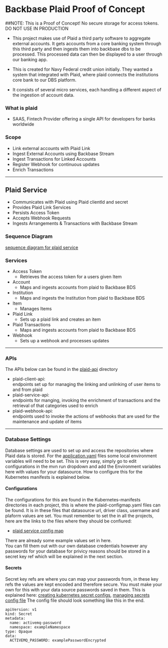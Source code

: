# Backbase Plaid Proof of Concept
##NOTE: This is a Proof of Concept! No secure storage for access tokens. DO NOT USE IN PRODUCTION 

- This project makes use of Plaid a third party software to aggregate external accounts. It gets accounts from a core 
banking system through this third party and then ingests them into backbase dbs to be processed. This processed data can
then be displayed to a user through our banking app. 

- This is created for Navy Federal credit union initially. They wanted a system that integrated with Plaid, where plaid 
connects the institutions core bank to our DBS platform.
  
- It consists of several micro services, each handling a different aspect of the ingestion of account data.

### What is plaid
- SAAS, Fintech Provider offering a single API for developers for banks worldwide

### Scope
- Link external accounts with Plaid Link
- Ingest External Accounts using Backbase Stream
- Ingest Transactions for Linked Accounts
- Register Webhook for continuous updates
- Enrich Transactions
---
## Plaid Service

- Communicates with Plaid using Plaid clientId and secret
- Provides Plaid Link Services
- Persists Access Token
- Accepts Webhook Requests
- Ingests Arrangements & Transactions with Backbase Stream
### Sequence Diagram
[sequence diagram for plaid service](plaid-service/docs/plaid_sequence_diagram.puml)
### Services
- Access Token
  - Retrieves the access token for a users given Item
- Account
  - Maps and ingests accounts from plaid to Backbase BDS
- Institution
  - Maps and ingests the Institution from plaid to Backbase BDS
- Item
  - Manages Items 
- Plaid Link
  - Sets up a plaid link and creates an item
- Plaid Transactions
  - Maps and ingests accounts from plaid to Backbase BDS
- Webhook
  - Sets up a webhook and processes updates

---
### APIs
The APIs below can be found in the [plaid-api](plaid-api) directory
- plaid-client-api:\
endpoints set up for managing the linking and unlinking of user items to and from plaid
- plaid-service-api:\
endpoints for manging, invoking the enrichment of transactions and the retrieval of that categories used to enrich 
- plaid-webhook-api:\
endpoints used to invoke the actions of webhooks that are used for the maintenance and update of items
---
### Database Settings  
Database settings are used to set up and access the repositories where Plaid data is stored.
For the [application.yaml](plaid-service/src/main/resources/application.yml) files some local environment variables will
 need to be set. This is very easy, simply go to edit configurations in the mvn run dropdown and add the Environment 
 variables here with values for your datasource.
How to configure this for the Kubernetes manifests is explained below.
#### Configurations
The configurations for this are found in the Kubernetes-manifests directories in each project, this is where the 
plaid-configmap.yaml files can be found.
It is in these files that datasource url, driver class, username and plaform values are set. You must remember to set 
the in all the projects, here are the links to the files where they should be confiured:
- [plaid service config map](plaid-service/kubernetes-manifests/plaid-configmap.yaml)

There are already some example values set in here.\
You can fill them out with our own database credentials however any passwords for your database for privicy reasons 
should be stored in a secret key ref which will be explained in the next section. 
#### Secrets
Secret key refs are where you can map your passwords from, in these key refs the values are kept encoded and therefore 
secure.
You must make your own for this with your data source passwords saved in them. This is explained here:
 [creating kubernetes secret configs](https://kubernetes.io/docs/concepts/configuration/secret/#opaque-secrets), [managing secrets config file](https://kubernetes.io/docs/tasks/configmap-secret/managing-secret-using-config-file/)
The config file should look something like this in the end.
````
apiVersion: v1
kind: Secret
metadata:
  name: activemq-password
  namespace: exampleNamespace
type: Opaque
data:
  ACTIVEMQ_PASSWORD: examplePasswordEncrypted

````



